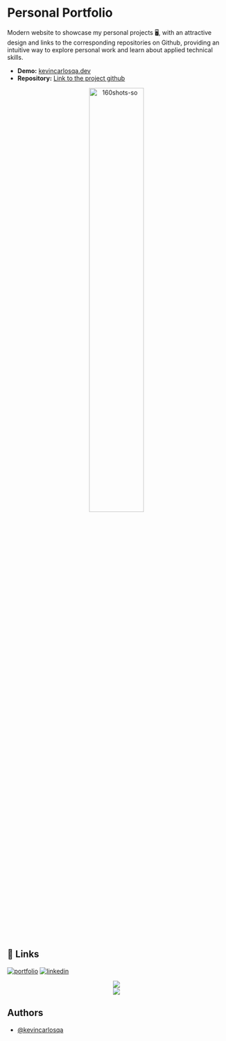 
# Personal Portfolio

Modern website to showcase my personal projects 🖥️, with an attractive design and links to the corresponding repositories on Github, providing an intuitive way to explore personal work and learn about applied technical skills.

- **Demo:** [kevincarlosqa.dev](https://www.kevincarlosqa.dev/)
- **Repository:** [Link to the project github](https://github.com/Kevincarlosqa/Portfolio)

<p align="center">
  <img src="https://i.ibb.co/gtxDLCT/160shots-so.png" alt="160shots-so" width="50%">
</p>

## 🔗 Links
[![portfolio](https://img.shields.io/badge/my_portfolio-000?style=for-the-badge&logo=ko-fi&logoColor=white)](https://katherineoelsner.com/)
[![linkedin](https://img.shields.io/badge/linkedin-0A66C2?style=for-the-badge&logo=linkedin&logoColor=white)](https://www.linkedin.com/)

  <div align="center">
          <a href="https://www.kevincarlosqa.dev/" target="_blank"><img src="https://skillicons.dev/icons?i=html,css,js,react,ts,nextjs,tailwind,threejs" /><br><img src="https://skillicons.dev/icons?i=ruby,rails,postgres,nodejs,express,emotion,vscode" /></a>
  </div>

  
## Authors

- [@kevincarlosqa](https://github.com/Kevincarlosqa)
